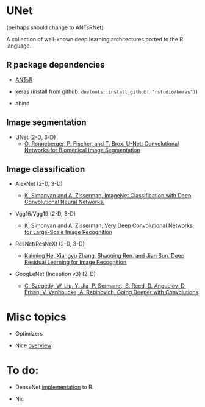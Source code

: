 # UNet
(perhaps should change to ANTsRNet)

A collection of well-known deep learning architectures ported to the R language.

## R package dependencies

* [ANTsR](https://github.com/stnava/ANTsR)

* [keras](https://github.com/rstudio/keras) (install from github: ``devtools::install_github( "rstudio/keras")``)

* abind

## Image segmentation

* UNet (2-D, 3-D)
    * [O. Ronneberger, P. Fischer, and T. Brox.  U-Net: Convolutional Networks for Biomedical Image Segmentation](https://arxiv.org/abs/1505.04597)

## Image classification 

* AlexNet (2-D, 3-D)
    * [K. Simonyan and A. Zisserman, ImageNet Classification with Deep Convolutional Neural Networks.](http://papers.nips.cc/paper/4824-imagenet-classification-with-deep-convolutional-neural-networks.pdf)

* Vgg16/Vgg19 (2-D, 3-D)
    * [K. Simonyan and A. Zisserman, Very Deep Convolutional Networks for Large-Scale Image Recognition](https://arxiv.org/abs/1409.1556)

* ResNet/ResNeXt (2-D, 3-D)
    * [Kaiming He, Xiangyu Zhang, Shaoqing Ren, and Jian Sun.  Deep Residual Learning for Image Recognition](https://arxiv.org/abs/1512.03385)

* GoogLeNet (Inception v3) (2-D)
    * [C. Szegedy, W. Liu, Y. Jia, P. Sermanet, S. Reed, D. Anguelov, D. Erhan, V. Vanhoucke, A. Rabinovich, Going Deeper with Convolutions](https://arxiv.org/abs/1512.00567)

# Misc topics

* Optimizers

* Nice [overview](https://adeshpande3.github.io/adeshpande3.github.io/The-9-Deep-Learning-Papers-You-Need-To-Know-About.html)

# To do:

* DenseNet [implementation](https://github.com/tdeboissiere/DeepLearningImplementations/blob/master/DenseNet/densenet.py) to R.

* Nic

